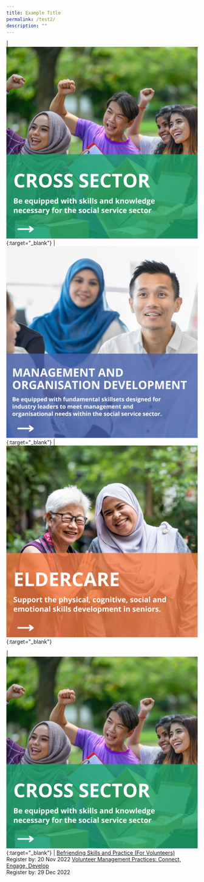 ```yaml
---
title: Example Title
permalink: /test2/
description: ""
---
```

| [![](/images/cross-sector-cover.png)](https://www.ssi.gov.sg/training/cross-sector/){:target="_blank"} | [![](/images/mod-cover.png)](https://www.ssi.gov.sg/training/management-and-organisation-development/){:target="_blank"} | [![](/images/elderly-cover.png)](https://www.ssi.gov.sg/training/eldercare/){:target="_blank"}

| [![](/images/cross-sector-cover.png)](https://www.ssi.gov.sg/training/cross-sector/){:target="_blank"} | [Befriending Skills and Practice (For Volunteers)](https://iltms.ssi.gov.sg/registration/#/Course?coursecode=SVDM5311)  
    Register by: 20 Nov 2022
[Volunteer Management Practices: Connect, Engage, Develop](https://iltms.ssi.gov.sg/registration/#/Course?coursecode=SVLD313)  
    Register by: 29 Dec 2022